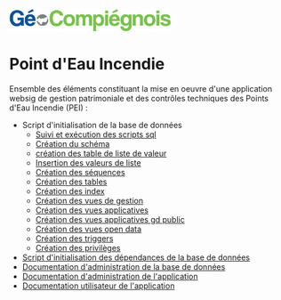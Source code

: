 ![GeoCompiegnois](doc/img/Logo_web-GeoCompiegnois.png)

# Point d'Eau Incendie

Ensemble des éléments constituant la mise en oeuvre d'une application websig de gestion patrimoniale et des contrôles techniques des Points d'Eau Incendie (PEI) :

- Script d'initialisation de la base de données
  * [Suivi et exécution des scripts sql](sql/pei_00_trace.sql)
  * [Création du schéma](sql/pei_10_schema.sql)
  * [création des table de liste de valeur](sql/pei_20_lists.sql)
  * [Insertion des valeurs de liste](sql/pei_21_inserts.sql)
  * [Création des séquences](sql/pei_30_seq.sql)
  * [Création des tables](sql/pei_31_tables.sql)
  * [Création des index](sql/pei_40_index.sql)
  * [Création des vues de gestion](sql/pei_50_vues_gestion.sql)
  * [Création des vues applicatives](sql/pei_51_vues_xapps.sql)
  * [Création des vues applicatives gd public](sql/pei_52_vues_xapps_public.sql)
  * [Création des vues open data](sql/pei_53_vues_xopendata.sql)
  * [Création des triggers](sql/pei_60_triggers.sql)
  * [Création des privilèges](sql/pei_99_grant.sql)
- [Script d'initialisation des dépendances de la base de données](sql/init_bd_pei_dependencies.sql)
- [Documentation d'administration de la base de données](doc/doc_admin_bd_pei.md)
- [Documentation d'administration de l'application](doc/doc_admin_app_pei.md)
- [Documentation utilisateur de l'application](doc/doc_user_app_pei.md)
